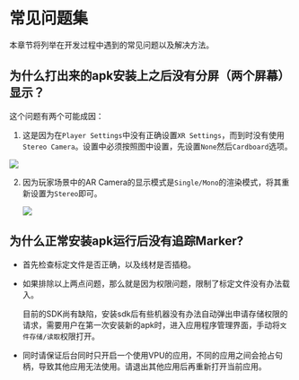 # 常见问题集

本章节将列举在开发过程中遇到的常见问题以及解决方法。



## 为什么打出来的apk安装上之后没有分屏（两个屏幕）显示？

这个问题有两个可能成因：

1. 这是因为在`Player Settings`中没有正确设置`XR Settings`，而到时没有使用`Stereo Camera`。设置中必须按照图中设置，先设置`None`然后`Cardboard`选项。

![](https://ximmerse-1253940012.cos.ap-guangzhou.myqcloud.com/slide-in-sdk/xr-settings.png)

2. 因为玩家场景中的AR Camera的显示模式是`Single/Mono`的渲染模式，将其重新设置为`Stereo`即可。

   ![](https://ximmerse-1253940012.cos.ap-guangzhou.myqcloud.com/slide-in-sdk/main-cam-rendering-mode.png)



## 为什么正常安装apk运行后没有追踪Marker?

- 首先检查标定文件是否正确，以及线材是否插稳。

- 如果排除以上两点问题，那么就是因为权限问题，限制了标定文件没有办法载入。

  目前的SDK尚有缺陷，安装sdk后有些机器没有办法自动弹出申请存储权限的请求，需要用户在第一次安装新的apk时，进入应用程序管理界面，手动将`文件存储/读取`权限打开。

- 同时请保证后台同时只开启一个使用VPU的应用，不同的应用之间会抢占句柄，导致其他应用无法使用。请退出其他应用后再重新打开当前应用。